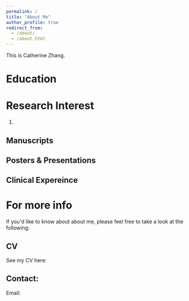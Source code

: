 ```yaml
---
permalink: /
title: "About Me"
author_profile: true
redirect_from: 
  - /about/
  - /about.html
---
```


This is Catherine Zhang. 

Education
======


Research Interest
======
1. 

Manuscripts
------


Posters & Presentations
------



Clinical Expereince
------


For more info
======
If you'd like to know about about me, please feel free to take a look at the following:

CV
------
See my CV here:

Contact: 
------
Email:
